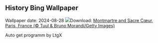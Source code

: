 ## History Bing Wallpaper
Wallpaper date: 2024-08-28
![](https://www.bing.com/th?id=OHR.ParalympicsParis_EN-GB7216458209_UHD.jpg&w=1000)Download: [Montmartre and Sacre Cœur, Paris, France (© Tuul & Bruno Morandi/Getty Images)](https://www.bing.com/th?id=OHR.ParalympicsParis_EN-GB7216458209_UHD.jpg)

Auto get programm by LtgX
